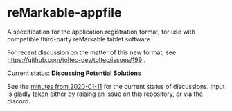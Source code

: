 # reMarkable-appfile
A specification for the application registration format, for use with compatible third-party reMarkable tablet software. 

For recent discussion on the matter of this new format, see https://github.com/toltec-dev/toltec/issues/199 .

Current status: **Discussing Potential Solutions**

See the [minutes from 2020-01-11](/meetings/discussion-2020-01-11.md) for the current status of discussions. Input is gladly taken either by raising an issue on this repository, or via the discord.
